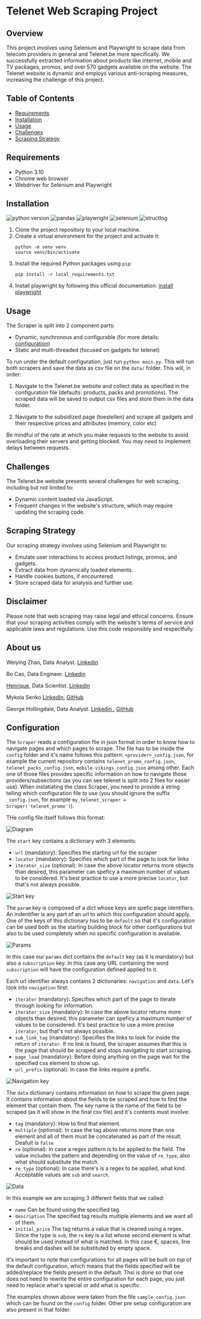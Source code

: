 # Telenet Web Scraping Project

## Overview
This project involves using Selenium and Playwright to scrape data from telecom providers in general and Telenet.be more specifically. We successfully extracted information about products like internet, mobile and TV packages, promos, and over 570 gadgets available on the website. The Telenet website is dynamic and employs various anti-scraping measures, increasing the challenge of this project.

## Table of Contents
- [Requirements](#requirements)
- [Installation](#installation)
- [Usage](#usage)
- [Challenges](#challenges)
- [Scraping Strategy](#scraping-strategy)

## Requirements
- Python 3.10
- Chrome web browser
- Webdriver for Selenium and Playwright

## Installation
![python version](https://img.shields.io/badge/python-3.10.6+-blue) ![pandas](https://img.shields.io/badge/pandas-green) ![playwright](https://img.shields.io/badge/playwright-orange) ![selenium](https://img.shields.io/badge/selenium-pink) ![structlog](https://img.shields.io/badge/structlog-blue)

1. Clone the project repository to your local machine.
2. Create a virtual environment for the project and activate it:
   ```
   python -m venv venv
   source venv/bin/activate
   ```
3. Install the required Python packages using `pip`:
   ```
   pip install -r local_requirements.txt
   ```
4. Install playwright by following this official documentation: [install playwright](https://playwright.dev/python/docs/intro)

## Usage
The Scraper is split into 2 component parts:
- Dynamic, synchronous and configurable (for more details: [configuration](#configuration))
- Static and multi-threaded (focused on gadgets for telenet)

To run under the default configuration, just run `python main.py`. This will run both scrapers and save the data as csv file on the `data/` folder. This will, in order:

1. Navigate to the Telenet.be website and collect data as specified in the configuration file (defaults: products, packs and promotions). The scraped data will be saved to output csv files and store them in the data folder.

2. Navigate to the subsidized page (toestellen) and scrape all gadgets and their respective prices and attributes (memory, color etc)

Be mindful of the rate at which you make requests to the website to avoid overloading their servers and getting blocked. You may need to implement delays between requests.

## Challenges
The Telenet.be website presents several challenges for web scraping, including but not limited to:
- Dynamic content loaded via JavaScript.
- Frequent changes in the website's structure, which may require updating the scraping code.

## Scraping Strategy
Our scraping strategy involves using Selenium and Playwright to:
- Emulate user interactions to access product listings, promos, and gadgets.
- Extract data from dynamically loaded elements.
- Handle cookies buttons, if encountered.
- Store scraped data for analysis and further use.

## Disclaimer
Please note that web scraping may raise legal and ethical concerns. Ensure that your scraping activities comply with the website's terms of service and applicable laws and regulations. Use this code responsibly and respectfully.

## About us
Weiying Zhao, Data Analyst. <a href = 'https://www.linkedin.com/in/weiying-zhao-a4a307241/'> Linkedin </a>

Bo Cao, Data Engineer. <a href = 'https://www.linkedin.com/in/bo-cao-313ab244'> Linkedin </a>

<a href='https://github.com/henrique-rauen'>Henrique</a>, Data Scientist. <a href='https://www.linkedin.com/in/henrique-rauen/'> Linkedin </a>

Mykola Senko [LinkedIn](https://www.linkedin.com/in/mykola-senko-683510a4/), [GitHub](https://github.com/MykolaSenko)

George Hollingdale, Data Analyst. <a href = 'https://www.linkedin.com/in/george-hollingdale/'> Linkedin </a>, <a href = 'https://github.com/ghollingdale/'>GitHub</a>

## Configuration

The `Scraper` reads a configuration file in json format in order to know how to navigate pages and which pages to scrape. The file has to be inside the `config` folder and it's name follows this pattern: `<provider>_config.json`, for example the current repository contains `telenet_promo_config.json`, `telenet_packs_config.json`, `mobile-vikings_config.json` among other. Each one of those files provides specific information on how to navigate those providers/subsections (as you can see telenet is split into 2 files for easier use). When instatiating the class Scraper, you need to provide a string telling which configuration file to use (you should ignore the suffix `_config.json`, for example `my_telenet_scraper = Scraper('telenet_promo')`).

THe config file itself follows this format:

![Diagram](assets/basic_diagram.png)

The `start` key contains a dictionary with 3 elements:

- `url` (mandatory): Specifies the starting url for the scraper
- `locator` (mandatory): Specifies which part of the page to look for links
- `iterator_size` (optional): In case the above locator returns more objects than desired, this parameter can speficy a maximum number of values to be considered. It's best practice to use a more precise `locator`, but that's not always possible.

![Start key](assets/start.png)

The `param` key is composed of a dict whose keys are spefic page identifiers. An indentifier is any part of an url to which this configuration should apply. One of the keys of this dictionary has to be `default` so that it's configuration can be used both as the starting building block for other configurations but also to be used completely when no specific configuration is avaliable.

![Params](assets/params.png)

In this case our `params` dict contains the `default` key (as it is mandatory) but also a `subscription` key. In this case any URL containing the word `subscription` will have the configuration defined applied to it. 

Each url identifier always contains 2 dictionaries: `navigation` and `data`. Let's look into `navigation` first:

- `iterator` (mandatory): Specifies which part of the page to iterate through looking for information.
- `iterator_size` (mandatory): In case the above locator returns more objects than desired, this parameter can speficy a maximum number of values to be considered. It's best practice to use a more precise `iterator`, but that's not always possible.
- `sub_link_tag` (mandatory): Specifies the links to look for inside the return of `iterator`. If no link is found, the scraper assumes that this is the page that should be scraped and stops navigating to start scraping.
- `page_load` (mandatory): Before doing anything on the page wait for the specified css element to show up.
- `url_prefix` (optional): In case the links require a prefix.

![Navigation key](assets/navigation.png)

The `data` dictionary contains information on how to scrape the given page. It contains information about the fields to be scraped and how to find the element that contain them. The key name is the name of the field to be scraped (as it will show in the final csv file) and it's contents must involve:

- `tag` (mandatory): How to find that element.
- `multiple` (optional): In case the tag above returns more than one element and all of them must be concatenated as part of the result. Deafult is `false`
- `re` (optional): In case a regex pattern is to be applied to the field. The value includes the pattern and depending on the value of `re_type`, also what should substitute the match.
- `re_type` (optional): In case there's is a regex to be applied, what kind. Acceptable values are `sub` and `search`.

![Data](assets/data.png)

In this example we are scraping 3 different fields that we called:
- `name` Can be found using the specified tag.
- `description` The specified tag results multiple elements and we want all of them.
- `initial_price` The tag returns a value that is cleaned using a regex. Since the type is `sub`, the `re` key is a list whose second element is what should be used instead of what is matched. In this case €, spaces, line breaks and dashes will be substituted by empty space.

It's important to note that configurations for all pages will be built _on top_ of the default configuration, which means that the fields specified will be added/replace the fields present in the default. Thsi is done so that one does not need to rewrite the entire configuration for each page, you just need to replace what's special or add what is specific.

The examples shown above were taken from the file `sample_config.json` which can be found on the `config` folder. Other pre setup configuration are also present in that folder. 
